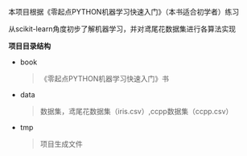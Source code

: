 本项目根据《零起点PYTHON机器学习快速入门》（本书适合初学者）练习

从scikit-learn角度初步了解机器学习，并对鸢尾花数据集进行各算法实现

**项目目录结构**

- book

  >《零起点PYTHON机器学习快速入门》书

- data

  > 数据集，鸢尾花数据集（iris.csv）,ccpp数据集（ccpp.csv）

- tmp

  > 项目生成文件